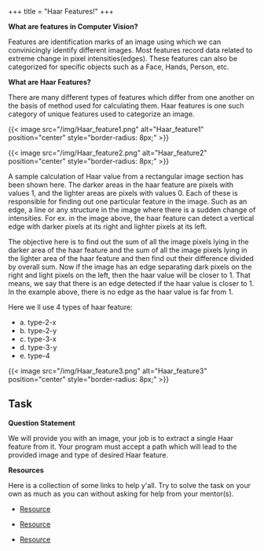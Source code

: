 +++
title = "Haar Features!"
+++

**What are features in Computer Vision?**

Features are identification marks of an image using which we can convinicingly identify different images. Most features record data related to extreme change in pixel intensities(edges). These features can also be categorized for specific objects such as a Face, Hands, Person, etc. 

**What are Haar Features?**

There are many different types of features which differ from one another on the basis of method used for calculating them. Haar features is one such category of unique features used to categorize an image.

{{< image src="/img/Haar_feature1.png" alt="Haar_feature1" position="center" style="border-radius: 8px;" >}}

{{< image src="/img/Haar_feature2.png" alt="Haar_feature2" position="center" style="border-radius: 8px;" >}}

A sample calculation of Haar value from a rectangular image section has been shown here. The darker areas in the haar feature are pixels with values 1, and the lighter areas are pixels with values 0. Each of these is responsible for finding out one particular feature in the image. Such as an edge, a line or any structure in the image where there is a sudden change of intensities. For ex. in the image above, the haar feature can detect a vertical edge with darker pixels at its right and lighter pixels at its left.

The objective here is to find out the sum of all the image pixels lying in the darker area of the haar feature and the sum of all the image pixels lying in the lighter area of the haar feature and then find out their difference divided by overall sum. Now if the image has an edge separating dark pixels on the right and light pixels on the left, then the haar value will be closer to 1. That means, we say that there is an edge detected if the haar value is closer to 1. In the example above, there is no edge as the haar value is far from 1.

Here we ll use 4 types of haar feature:

 - a. type-2-x
 - b. type-2-y
 - c. type-3-x
 - d. type-3-y
 - e. type-4

{{< image src="/img/Haar_feature3.png" alt="Haar_feature3" position="center" style="border-radius: 8px;" >}}

## Task

**Question Statement**

We will provide you with an image, your job is to extract a single Haar feature from it. Your program must accept a path which will lead to the provided image and type of desired Haar feature. 

**Resources** 

Here is a collection of some links to help y'all. Try to solve the task on your own as much as you can without asking for help from your mentor(s).

 - [Resource](https://www.youtube.com/watch?v=RPoUdDGonWc)

 - [Resource](https://medium.com/analytics-vidhya/what-is-haar-features-used-in-face-detection-a7e531c8332b)
 
 - [Resource](https://towardsdatascience.com/face-detection-with-haar-cascade-727f68dafd08)
 